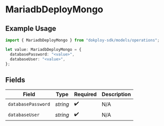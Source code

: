 # MariadbDeployMongo

## Example Usage

```typescript
import { MariadbDeployMongo } from "dokploy-sdk/models/operations";

let value: MariadbDeployMongo = {
  databasePassword: "<value>",
  databaseUser: "<value>",
};
```

## Fields

| Field              | Type               | Required           | Description        |
| ------------------ | ------------------ | ------------------ | ------------------ |
| `databasePassword` | *string*           | :heavy_check_mark: | N/A                |
| `databaseUser`     | *string*           | :heavy_check_mark: | N/A                |